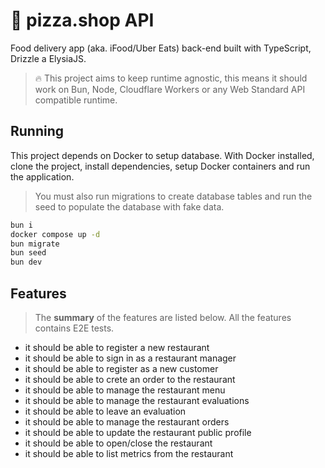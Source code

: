 # 🍕 pizza.shop API

Food delivery app (aka. iFood/Uber Eats) back-end built with TypeScript, Drizzle a ElysiaJS.

> 🔥 This project aims to keep runtime agnostic, this means it should work on Bun, Node, Cloudflare Workers or any Web Standard API compatible runtime.
## Running

This project depends on Docker to setup database. With Docker installed, clone the project, install  dependencies, setup Docker containers and run the application.

> You must also run migrations to create database tables and run the seed to populate the database with fake data.
```sh
bun i
docker compose up -d
bun migrate
bun seed
bun dev
```

## Features

> The **summary** of the features are listed below. All the features contains E2E tests.
- it should be able to register a new restaurant
- it should be able to sign in as a restaurant manager
- it should be able to register as a new customer
- it should be able to crete an order to the restaurant
- it should be able to manage the restaurant menu
- it should be able to manage the restaurant evaluations
- it should be able to leave an evaluation
- it should be able to manage the restaurant orders
- it should be able to update the restaurant public profile
- it should be able to open/close the restaurant
- it should be able to list metrics from the restaurant
